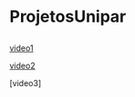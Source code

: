 # ProjetosUnipar
##
###

[video1](https://youtu.be/4JXwUDYgbAo)

[video2](https://youtu.be/cNMvPodMR4M)

[video3]

